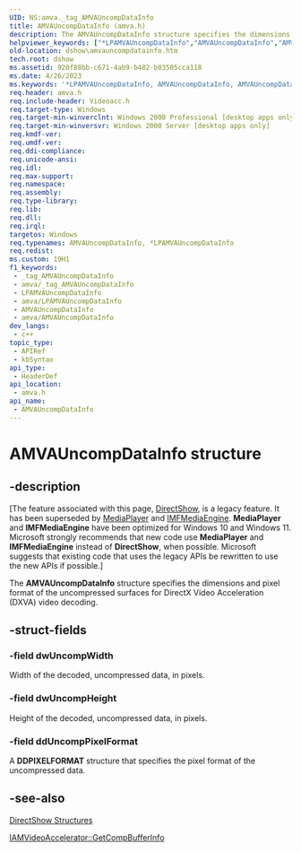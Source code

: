 ```yaml
---
UID: NS:amva._tag_AMVAUncompDataInfo
title: AMVAUncompDataInfo (amva.h)
description: The AMVAUncompDataInfo structure specifies the dimensions and pixel format of the uncompressed surfaces for DirectX Video Acceleration (DXVA) video decoding.
helpviewer_keywords: ["*LPAMVAUncompDataInfo","AMVAUncompDataInfo","AMVAUncompDataInfo structure [DirectShow]","AMVAUncompDataInfoStructure","LPAMVAUncompDataInfo","LPAMVAUncompDataInfo structure pointer [DirectShow]","amva/AMVAUncompDataInfo","amva/LPAMVAUncompDataInfo","dshow.amvauncompdatainfo"]
old-location: dshow\amvauncompdatainfo.htm
tech.root: dshow
ms.assetid: 920f88bb-c671-4ab9-b482-b03505cca118
ms.date: 4/26/2023
ms.keywords: '*LPAMVAUncompDataInfo, AMVAUncompDataInfo, AMVAUncompDataInfo structure [DirectShow], AMVAUncompDataInfoStructure, LPAMVAUncompDataInfo, LPAMVAUncompDataInfo structure pointer [DirectShow], amva/AMVAUncompDataInfo, amva/LPAMVAUncompDataInfo, dshow.amvauncompdatainfo'
req.header: amva.h
req.include-header: Videoacc.h
req.target-type: Windows
req.target-min-winverclnt: Windows 2000 Professional [desktop apps only]
req.target-min-winversvr: Windows 2000 Server [desktop apps only]
req.kmdf-ver: 
req.umdf-ver: 
req.ddi-compliance: 
req.unicode-ansi: 
req.idl: 
req.max-support: 
req.namespace: 
req.assembly: 
req.type-library: 
req.lib: 
req.dll: 
req.irql: 
targetos: Windows
req.typenames: AMVAUncompDataInfo, *LPAMVAUncompDataInfo
req.redist: 
ms.custom: 19H1
f1_keywords:
 - _tag_AMVAUncompDataInfo
 - amva/_tag_AMVAUncompDataInfo
 - LPAMVAUncompDataInfo
 - amva/LPAMVAUncompDataInfo
 - AMVAUncompDataInfo
 - amva/AMVAUncompDataInfo
dev_langs:
 - c++
topic_type:
 - APIRef
 - kbSyntax
api_type:
 - HeaderDef
api_location:
 - amva.h
api_name:
 - AMVAUncompDataInfo
---
```


# AMVAUncompDataInfo structure


## -description

\[The feature associated with this page, [DirectShow](/windows/win32/directshow/directshow), is a legacy feature. It has been superseded by [MediaPlayer](/uwp/api/Windows.Media.Playback.MediaPlayer) and [IMFMediaEngine](/windows/win32/api/mfmediaengine/nn-mfmediaengine-imfmediaengine). **MediaPlayer** and **IMFMediaEngine** have been optimized for Windows 10 and Windows 11. Microsoft strongly recommends that new code use **MediaPlayer** and **IMFMediaEngine** instead of **DirectShow**, when possible. Microsoft suggests that existing code that uses the legacy APIs be rewritten to use the new APIs if possible.\]

The <b>AMVAUncompDataInfo</b> structure specifies the dimensions and pixel format of the uncompressed surfaces for DirectX Video Acceleration (DXVA) video decoding.

## -struct-fields

### -field dwUncompWidth

Width of the decoded, uncompressed data, in pixels.

### -field dwUncompHeight

Height of the decoded, uncompressed data, in pixels.

### -field ddUncompPixelFormat

A <b>DDPIXELFORMAT</b> structure that specifies the pixel format of the uncompressed data.

## -see-also

<a href="/windows/desktop/DirectShow/directshow-structures">DirectShow Structures</a>



<a href="/windows/desktop/api/videoacc/nf-videoacc-iamvideoaccelerator-getcompbufferinfo">IAMVideoAccelerator::GetCompBufferInfo</a>